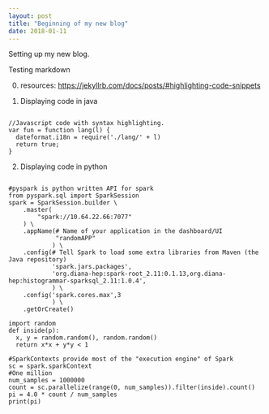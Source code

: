 ```yaml
---
layout: post
title: "Beginning of my new blog"
date: 2018-01-11
---
```


Setting up my new blog.

Testing markdown

0. resources: https://jekyllrb.com/docs/posts/#highlighting-code-snippets

1. Displaying code in java

<pre><code>
//Javascript code with syntax highlighting.
var fun = function lang(l) {
  dateformat.i18n = require('./lang/' + l)
  return true;
}
</code></pre>

2. Displaying code in python

<pre><code>
#pyspark is python written API for spark
from pyspark.sql import SparkSession
spark = SparkSession.builder \
    .master(
        "spark://10.64.22.66:7077"
    ) \
    .appName(# Name of your application in the dashboard/UI                                                             
             "randomAPP"
            ) \
    .config(# Tell Spark to load some extra libraries from Maven (the Java repository)                                  
            'spark.jars.packages',
            'org.diana-hep:spark-root_2.11:0.1.13,org.diana-hep:histogrammar-sparksql_2.11:1.0.4',
            ) \
    .config('spark.cores.max',3
            ) \
    .getOrCreate()

import random
def inside(p):
  x, y = random.random(), random.random()
  return x*x + y*y < 1

#SparkContexts provide most of the "execution engine" of Spark                                                         
sc = spark.sparkContext
#One million                                                                                                           
num_samples = 1000000
count = sc.parallelize(range(0, num_samples)).filter(inside).count()
pi = 4.0 * count / num_samples
print(pi)
</code></pre>
